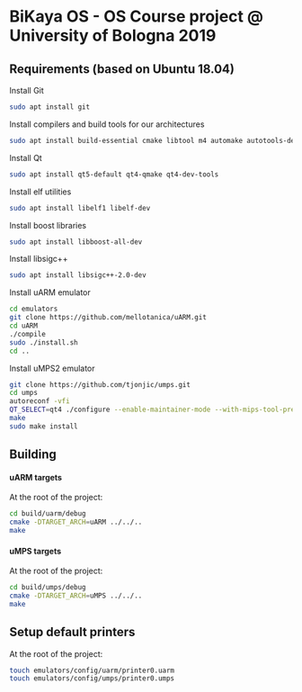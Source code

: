 # BiKaya OS - OS Course project @ University of Bologna 2019

## Requirements (based on Ubuntu 18.04)

Install Git
```bash
sudo apt install git
```

Install compilers and build tools for our architectures
```bash
sudo apt install build-essential cmake libtool m4 automake autotools-dev autoconf gcc-arm-none-eabi gcc-mipsel-linux-gnu
```

Install Qt
```bash
sudo apt install qt5-default qt4-qmake qt4-dev-tools
```

Install elf utilities
```bash
sudo apt install libelf1 libelf-dev
```

Install boost libraries
```bash
sudo apt install libboost-all-dev
```

Install libsigc++
```bash
sudo apt install libsigc++-2.0-dev
```

Install uARM emulator
```bash
cd emulators
git clone https://github.com/mellotanica/uARM.git
cd uARM
./compile
sudo ./install.sh
cd ..
```

Install uMPS2 emulator
```bash
git clone https://github.com/tjonjic/umps.git
cd umps
autoreconf -vfi
QT_SELECT=qt4 ./configure --enable-maintainer-mode --with-mips-tool-prefix=mipsel-linux-gnu-
make
sudo make install
```

## Building

#### uARM targets

At the root of the project:

```bash
cd build/uarm/debug
cmake -DTARGET_ARCH=uARM ../../..
make
```

#### uMPS targets

At the root of the project:

```bash
cd build/umps/debug
cmake -DTARGET_ARCH=uMPS ../../..
make
```

## Setup default printers

At the root of the project:

```bash
touch emulators/config/uarm/printer0.uarm
touch emulators/config/umps/printer0.umps
```
